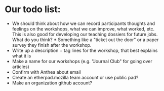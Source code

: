 # Our todo list:

* We should think about how we can record participants thoughts and feelings on the workshops, what we can improve, what worked, etc.  This is also good for developing our teaching dossiers for future jobs.  What do you think?
      * Something like a "ticket out the door" or a paper survey they finish after the workshop.
* Write up a description + tag lines for the workshop, that best
  explains what it is
* Make a name for our workshops (e.g. "Journal Club" for going over
  articles)
* Confirm with Anthea about email
* Create an etherpad.mozilla team account or use public pad?
* Make an organization github account?
